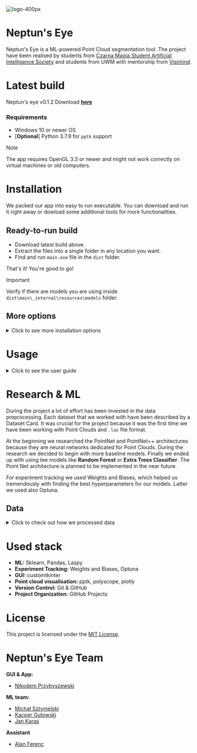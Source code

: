 ![logo-400px](./neptunseye/resources/neptuns-eye-logo.ico)

# Neptun's Eye

Neptun's Eye is a ML-powered Point Cloud segmentation tool. The project have been realised by students
from [Czarna Magia Student Artificial Intelligence Society](https://github.com/knsiczarnamagia) and students from UWM
with mentorship from [Visimind](https://visimind.com/pl/).

# Latest build
Neptun's eye v0.1.2
Download [**here**](https://github.com)
<!-- TUTAJ WSTAWIĆ LINK DO POBRANIA BUILDA !-->
### Requirements
- Windows 10 or newer OS
- [**Optional**] Python 3.7.9 for `pptk` support
> [!NOTE]
> The app requires OpenGL 3.3 or newer and might not work correctly on virtual machines or old computers.


# Installation
We packed our app into easy to run executable. You can download and run it right away or dowload some additional tools for more functionalities.
## Ready-to-run build
- Download latest build above.
- Extract the files into a single folder in any location you want.
- Find and run `main.exe` file in the `dist` folder.

That's it! You're good to go!
> [!IMPORTANT]
> Verify if there are models you are using inside `dist\main\_internal\resources\models` folder.

## More options
<details>
  <summary>Click to see more installation options</summary>
  
### Visualisation with pptk
Our app uses a fast an efficient point cloud visualisation tool in Python called `pptk`.
This tool requires you to install Python 3.7.9 on your computer and download `pandas` and `pptk` for this version using any package-management system.
- You can download Python 3.7.9 from the official website [here](https://www.python.org/downloads/release/python-379/)

**After you install python you must change the Python 3.7.9 path in the app settings. See how to do that below.**
<details>
  <summary>Click to see how to set up Python 3.7.9 for our app</summary>
  <br>
  
- Locate your python installation. The default location is `%LOCALAPPDATA%/Programs/Python/Python37`
- Make sure you installed `pandas` and `pptk` for Python 3.7.9:
  
```
%LOCALAPPDATA%/Programs/Python/Python37/python.exe -m pip install pandas
%LOCALAPPDATA%/Programs/Python/Python37/python.exe -m pip install pptk
```
- Navigate to the `%LOCALAPPDATA%/Programs/Python/Python37` folder in your system.
- Copy the absolute path from navigation bar e.g. `C:\Users\<YourName>\AppData\Local\Programs\Python\Python37`
- Open our app, click settings and paste the path into `python37` variable.
- Change `userprofile_path` to **False**

</details>

### Run with Poetry
  <details>
    <summary>Click to see how to run our app with Poetry</summary>
    <br>

> **Note**: This is for advanced users. We do not recommend this method.
    
- Install `pipx`.
- Install poetry using `pipx` (do not use brew).
- Install `pyenv`. Check if it is installed correctly by running `pyenv --vesion`.
- Create virtual environment using `pyenv` with python 3.11.
- Install `poetry`. Check if it is installed correctly by running `poetry --vesion`.
- Install dependencies using `poetry`.

### Installation Details

Create virtual environment:

```commandline
poetry env use $(pyenv which python)
```

You should see something like this:

```commandline
Using virtualenv: C:\Users\Admin\AppData\Local\pypoetry\Cache\virtualenvs\neptuns-eye-z6EeDWoH-py3.11
```

This command is used for installing dependencies from `requirements.txt` using `poetry`. You will probably not use it
and directly install dependencies from `pyproject.toml` file. This is left here only for reference.

```commandline
poetry add $(cat requirements.txt)
```

#### Run

```commandline
make run
```

#### Test

```commandline
make test
```

#### Reference materials

- [Pyenv](https://realpython.com/intro-to-pyenv/#why-use-pyenv)
- [How install Pyenv?](https://k0nze.dev/posts/install-pyenv-venv-vscode/)
- [Pyenv for windows](https://github.com/pyenv-win/pyenv-win)
- [Poetry](https://realpython.com/dependency-management-python-poetry/#add-poetry-to-an-existing-project)

#### Install `make` on Windows

1. Install [chocolatey](https://chocolatey.org/install)
2. Install make using choco.

```powershell
choco install make
```
  </details>
</details>

# Usage
<details>
  <summary>Click to see the user guide</summary>
  
  Coming soon
  
</details>

# Research & ML

During the project a lot of effort has been invested in the data preprocessing. Each dataset that we worked with have
been described by a Dataset Card. It was crucial for the project because it was the first time we have been working with
Point Clouds and `.las` file format.

At the beginning we researched the PointNet and PointNet++ architectures because they are neural networks dedicated for
Point Clouds. During the research we decided to begin with more baseline models. Finally we ended up with using tee
models like **Random Forest** or **Extra Trees Classifier**. The Point Net architecture is planned to be implemented in
the near future.

For experiment tracking we used Weights and Biases, which helped us tremendously with finding the best hyperparameters
for our models. Latter we used also Optuna.

## Data
<details>
  <summary>Click to check out how we processed data</summary>
  
### Data types and description

| Exact Name        | Data Type | Description                                                  |
|-------------------|-----------|--------------------------------------------------------------|
| X                 | float64     | Positional value                                             |
| Y                 | float64     | Positional value                                             |
| Z                 | float64     | Positional value                                             |
| intensity         | uint16    | The return strength of the laser pulse that generated the lidar point |
| return_number     | int32     | An emitted laser pulse can have multiple returns. This marks the order of the return |
| number_of_returns | int32     | Total number of returns for a given pulse                    |
| scan_direction_flag | int32     | Direction the laser scanning mirror was traveling at the time of the laser pulse |
| edge_of_flight_line | uint8     | Points at the edge of the flight line are given a value of 1; all others are 0 |
| classification   | int32     | Numeric integer codes defining the type of object that reflected the laser pulse |
| synthetic        | int32     | Points created by methods other than lidar collection        |
| key_point        | int32     | A point considered to be a model key-point                   |
| withheld         | int32     | Points that should not be included in processing             |
| scan_angle_rank  | int8      | Value in degrees between -90 and +90 indicating the laser pulse's direction relative to the aircraft |
| user_data        | uint8     | N/A                                                          |
| point_source_id  | uint16    | N/A                                                          |
| red              | uint16    | Red band value for lidar data attributed with RGB bands      |
| green            | uint16    | Green band value for lidar data attributed with RGB bands    |
| blue             | uint16    | Blue band value for lidar data attributed with RGB bands     |

**If you want to see detailed description of las files go [here](detailed_las_data_information.md)**

### Classified data:

### USER AREA.las
USER AREA.las is a fragment of Słoneczna street (hole roads leading to wmii).

**Point count**: 6,375,629

| Attribute             | Unique Values | Min Value  | Max Value   | Mean Value   | Median Value | Std Value    |
|-----------------------|---------------|------------|-------------|--------------|--------------|--------------|
| X                     | 56632         | -1690300   | 699         | -869617.32   | -855190.0    | 415378.86    |
| Y                     | 22782         | -947100    | 372500      | -250536.68   | -237199.0    | 275937.13    |
| Z                     | 11788         | -35199     | 2076400     | 37069.63     | 17610.0      | 51632.39     |
| intensity             | 2090          | 10         | 37003       | 11735.05     | 12812.0      | 4176.02      |
| return_number         | 3             | 1          | 3           | 1.35         | 1.0          | 0.72         |
| number_of_returns     | 2             | 1          | 3           | 1.71         | 1.0          | 0.96         |
| scan_direction_flag   | 1             | 0          | 0           | 0.0          | 0.0          | 0.0          |
| edge_of_flight_line   | 2             | 0          | 1           | 0.0          | 0.0          | 0.03         |
| classification        | 8             | 0          | 25          | 12.43        | 11.0         | 2.77         |
| synthetic             | 1             | 0          | 0           | 0.0          | 0.0          | 0.0          |
| key_point             | 1             | 0          | 0           | 0.0          | 0.0          | 0.0          |
| withheld              | 1             | 0          | 0           | 0.0          | 0.0          | 0.0          |
| scan_angle_rank       | 76            | -38        | 37          | -2.33        | -3.0         | 19.72        |
| user_data             | 1             | 0          | 0           | 0.0          | 0.0          | 0.0          |
| point_source_id       | 1             | 0          | 0           | 0.0          | 0.0          | 0.0          |
| red                   | 255           | 0          | 65278       | 24117.83     | 22873.0      | 9991.81      |
| green                 | 255           | 0          | 65278       | 22556.78     | 21588.0      | 8483.26      |
| blue                  | 255           | 0          | 65278       | 10336.84     | 7967.0       | 9300.42      |

### Data features
Point count: 6215173

Return number: 

| Value | Frequency   |
|-------|-------------|
| 1     | 4,922,896   |
| 3     | 893,683     |
| 2     | 398,594     |

Number of returns: 

| Value | Frequency   |
|-------|-------------|
| 1     | 4,001,189   |
| 3     | 2,213,984   |

Edge of flight line:

| Value | Frequency   |
|-------|-------------|
| 0     | 6,208,309   |
| 1     | 6,864       |

Classification:

| Value | Frequency   |
|-------|-------------|
| 11    | 3,418,176   |
| 13    | 2,102,971   |
| 0     | 517         |
| 15    | 193,239     |
| 17    | 277,429     |
| 19    | 12,387      |
| 25    | 177,455     |
| 1     | 32,999      |

### WMII_CLASS.las

WMII.las is a point cloud that represents the faculty of mathematics and computer science at the University of Warmia and Mazury in Olsztyn.

### Data features

**Point count**: 6,375,629

| Feature               | Unique Values | Min Value | Max Value | Mean Value | Median Value | Std Value   |
|-----------------------|---------------|-----------|-----------|------------|--------------|-------------|
| X                     | 29783         | -10399    | 1805300   | 923767.0   | 955100.0     | 384899.73   |
| Y                     | 27647         | -437599   | 1436500   | 481229.23  | 459399.0     | 461857.01   |
| Z                     | 8038          | -153290   | 1689709   | 11679.5    | -18389.0     | 73511.46    |
| Intensity             | 2714          | 10        | 49977     | 12050.97   | 13006.0      | 3842.38     |
| Return Number         | 3             | 1         | 3         | 1.25       | 1.0          | 0.62        |
| Number of Returns     | 2             | 1         | 3         | 1.52       | 1.0          | 0.88        |
| Scan Direction Flag   | 1             | 0         | 0         | 0.0        | 0.0          | 0.0         |
| Edge of Flight Line   | 2             | 0         | 1         | 0.0        | 0.0          | 0.03        |
| Classification        | 8             | 0         | 25        | 16.5       | 15.0         | 5.8         |
| Synthetic             | 1             | 0         | 0         | 0.0        | 0.0          | 0.0         |
| Key Point             | 1             | 0         | 0         | 0.0        | 0.0          | 0.0         |
| Withheld              | 1             | 0         | 0         | 0.0        | 0.0          | 0.0         |
| Scan Angle Rank       | 76            | -38       | 37        | -8.99      | -15.0        | 21.89       |
| User Data             | 1             | 0         | 0         | 0.0        | 0.0          | 0.0         |
| Point Source ID       | 1             | 0         | 0         | 0.0        | 0.0          | 0.0         |
| Red                   | 255           | 0         | 65278     | 30586.61   | 29041.0      | 12719.36    |
| Green                 | 255           | 0         | 65278     | 28387.99   | 26728.0      | 11927.79    |
| Blue                  | 255           | 0         | 65278     | 19756.12   | 17476.0      | 13781.5     |

### Number of individual values
Return Number:

| Value | Frequency   |
|-------|-------------|
| 1     | 5384103     |
| 3     | 628143      |
| 2     | 363383      |


Number of returns:

| Value | Frequency   |
|-------|-------------|
| 1     | 4721515     |
| 3     | 1654114     |

Edge of Flight Line:

| Value | Frequency   |
|-------|-------------|
| 0     | 6368465     |
| 1     | 7164        |

Classification:

| Value | Frequency |
|-------|-----------|
| 11    | 1452334   |
| 13    | 1581882   |
| 25    | 1884562   |
| 0     | 4521      |
| 1     | 46760     |
| 15    | 1199369   |
| 17    | 205686    |
| 19    | 515       |

### Unclassified data:

### kortowo.las
kortowo.las represents a fragment of the kortowo district in Olsztyn.

**Point count**: 122,973,708

| Attribute            | Num of unique values | Min Value  | Max Value  | Median Value | Std Value   |
|----------------------|---------------|------------|------------|--------------|-------------|
| X                    | 131984        | -3825800   | 5020799    | 303599.0     | 2162246.29  |
| Y                    | 115503        | -9516200   | 1143099    | -5820300.0   | 2816468.48  |
| Z                    | 61367         | -200449    | 2210610    | 43320.0      | 102688.18   |
| intensity            | 3784          | 10         | 51777      | 12344.0      | 4293.94     |
| return_number        | 3             | 1          | 3          | 1.0          | 0.76        |
| number_of_returns    | 2             | 1          | 3          | 1.0          | 0.99        |
| scan_direction_flag  | 1             | 0          | 0          | 0.0          | 0.0         |
| edge_of_flight_line  | 2             | 0          | 1          | 0.0          | 0.03        |
| classification       | 1             | 1          | 1          | 1.0          | 0.0         |
| synthetic            | 1             | 0          | 0          | 0.0          | 0.0         |
| key_point            | 1             | 0          | 0          | 0.0          | 0.0         |
| withheld             | 1             | 0          | 0          | 0.0          | 0.0         |
| scan_angle_rank      | 76            | -38        | 37         | -5.0         | 17.97       |
| user_data            | 1             | 0          | 0          | 0.0          | 0.0         |
| point_source_id      | 1             | 0          | 0          | 0.0          | 0.0         |
| red                  | 255           | 0          | 65278      | 23387.0      | 11288.85    |
| green                | 255           | 0          | 65278      | 21845.0      | 10113.28    |
| blue                 | 255           | 0          | 65278      | 8481.0       | 11418.01    |

|   | number_of_returns count   |
|------------|-----------|
| Ones    | 71,287,100 |
| Twos     | 51,686,608 |

|   | edge_of_flight_line count   |
|------------|----------|
| Ones    | 99,848    |
| Twos       | 122,873,860|

|   | return_number_count    |
|------------|-----------|
| Ones    | 91,552,970 |
| Twos     | 11,314,728   |
| Threes     | 20,106,010   |

### Data dependencies

#### Corelation matrix of wmii.las with empty columns removed
<img src="images/image1.png" alt="corelation_matrix_wmii" width="750" height="600">

### Searching for the most significant columns 

#### The impact of given columns on the accuracy of the RandomForestClassifier model
*stride for validation dataset = 30, stride for training dataset = 30, n_estimators = 100*

<img src="images/feature_sets.png" alt="feature_sets" width="800" height="500">

| Feature             | Set 1 | Set 2 | Set 3 | Set 4 | Set 5 |
|---------------------|-------|-------|-------|-------|-------|
| X                   | ✓     | ✓     |       |       |       |
| Y                   | ✓     | ✓     |       |       |       |
| Z                   | ✓     | ✓     | ✓     | ✓     | ✓     |
| red                 | ✓     | ✓     | ✓     | ✓     | ✓     |
| green               | ✓     | ✓     | ✓     | ✓     | ✓     |
| blue                | ✓     | ✓     | ✓     | ✓     | ✓     |
| intensity           |       | ✓     | ✓     | ✓     |       |
| return_number       |       | ✓     |       | ✓     | ✓     |
| edge_of_flight_line |       | ✓     | ✓     | ✓     |       |
| scan_angle_rank     |       | ✓     |       | ✓     | ✓     |
| number_of_returns   |       |       | ✓     | ✓     | ✓     |

#### the influence of R, G and B columns on the accuracy of the RandomForestClassifier model
*feature_columns = ['Z', 'red', 'green', 'blue', 'intensity','number_of_returns', 'return_number','edge_of_flight_line', 'scan_angle_rank'], training dataset stride = 720, validation dataset stride = 30, n_estimators = 100*

<img src="images/rgb.png" alt="rgb" width="800" height="420">

### Searching for dataset minimization

#### The influence of the stride parameter on the accuracy of the RandomForestClassifier model on the training dataset

Note: Stride means that every stride record will be used, it's basically like a step. Stride = 2 means every other record will be selected.

| Stride       | Validation Accuracy |
|--------------|---------------------|
| No stride    | 0.7037              |
| stride = 2   | 0.7039              |
| stride = 5   | 0.7037              |
| stride = 10  | 0.7038              |
| stride = 30  | 0.7035              |
| stride = 60  | 0.7024              |
| stride = 120 | 0.7015              |

Note: Stride higher than 120 will rarely be used.

#### The influence of the stride parameter on the accuracy of the RandomForestClassifier model on the training and validation dataset

<img src="images/stride.png" alt="stride" width="800" height="700">

### The effect of data scaling on the accuracy of the RandomForestClassifier model
*stride on training dataset = 720, stride on validation dataset = 30, n_estimators = 100*
|                  | Test Accuracy | Validation Accuracy |
|------------------|---------------|---------------------|
| Raw Data         | 0.931131809   | 0.709942897         |
| MinMaxScaler     | 0.930849562   | 0.709571228         |
| Difference       | 0.000282247   | 0.000371669         |

### Impact of normalization of R, G and B columns (divide by 65025) on the accuracy of the RandomForestClassifier model

|                  | Test Accuracy | Validation Accuracy |
|------------------|---------------|---------------------|
| Raw RGB          | 0.931131809   | 0.709942898         |
| Normalized RGB   | 0.859441152   | 0.577975895         |
| Difference       | 0.071690657   | 0.131966998         |

### Comparison of classifiers

| Classifier                      | Test Accuracy | Validation Accuracy | Validation Accuracy from Optuna |
|---------------------------------|---------------|---------------------|---------------------------------|
| AdaBoostClassifier              | 0.8944        | 0.6352              | 0.7681                   |
| BaggingClassifier               | 0.9252        | 0.6893              | 0.7183                          |
| ExtraTreesClassifier            | 0.9303        | **0.7446**          | 0.7655                               |
| GradientBoostingClassifier      | 0.9325        | 0.7183              | 0.7402                               |
| HistGradientBoostingClassifier  | **0.9390**    | 0.7094              | **0.7995**                               |
| KNeighborsClassifier            | 0.8913        | 0.7044              | 0.6992                               |
| RandomForestClassifier          | 0.9311        | 0.7099              | 0.7205                               |
| StackingClassifier              | 0.9385        | 0.7021              | -                               |
| VotingClassifier                | 0.9359        | 0.7205              | -                               |

</details>

# Used stack

- **ML:** Sklearn, Pandas, Laspy
- **Experiment Tracking:** Weights and Biases, Optuna
- **GUI:** customtkinter
- **Point cloud visualisation:** pptk, polyscope, plotly
- **Version Control:** Git & GitHub
- **Project Organization:** GitHub Projects

# License

This project is licensed under the [MIT License](LICENSE).

# Neptun's Eye Team

**GUI & App:**
- [Nikodem Przybyszewski](https://github.com/nexter0)
  
**ML team:**
- [Michał Sztymelski](https://github.com/Stimm147)
- [Kacper Gutowski](https://github.com/Perunio)
- [Jan Karaś](https://github.com/KTFish)
  
**Assistant**
- [Alan Ferenc](https://github.com/Zeusthegoddd)

